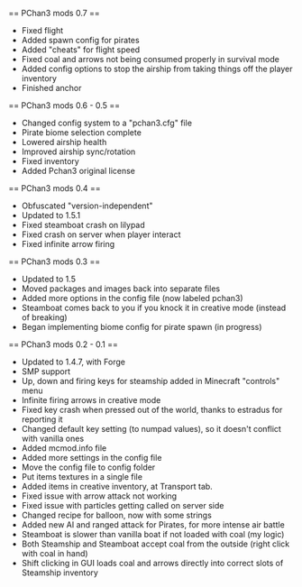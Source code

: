 == PChan3 mods 0.7 ==
* Fixed flight
* Added spawn config for pirates
* Added "cheats" for flight speed
* Fixed coal and arrows not being consumed properly in survival mode
* Added config options to stop the airship from taking things off the player inventory
* Finished anchor

== PChan3 mods 0.6 - 0.5 ==
* Changed config system to a "pchan3.cfg" file
* Pirate biome selection complete
* Lowered airship health
* Improved airship sync/rotation
* Fixed inventory
* Added Pchan3 original license

== PChan3 mods 0.4 ==
* Obfuscated "version-independent"
* Updated to 1.5.1
* Fixed steamboat crash on lilypad
* Fixed crash on server when player interact
* Fixed infinite arrow firing

== PChan3 mods 0.3 ==
* Updated to 1.5
* Moved packages and images back into separate files
* Added more options in the config file (now labeled pchan3)
* Steamboat comes back to you if you knock it in creative mode (instead of breaking)
* Began implementing biome config for pirate spawn (in progress)

== PChan3 mods 0.2 - 0.1 ==
* Updated to 1.4.7, with Forge
* SMP support
* Up, down and firing keys for steamship added in Minecraft "controls" menu
* Infinite firing arrows in creative mode
* Fixed key crash when pressed out of the world, thanks to estradus for reporting it
* Changed default key setting (to numpad values), so it doesn't conflict with vanilla ones
* Added mcmod.info file
* Added more settings in the config file
* Move the config file to config folder
* Put items textures in a single file
* Added items in creative inventory, at Transport tab.
* Fixed issue with arrow attack not working
* Fixed issue with particles getting called on server side
* Changed recipe for balloon, now with some strings
* Added new AI and ranged attack for Pirates, for more intense air battle
* Steamboat is slower than vanilla boat if not loaded with coal (my logic)
* Both Steamship and Steamboat accept coal from the outside (right click with coal in hand)
* Shift clicking in GUI loads coal and arrows directly into correct slots of Steamship inventory